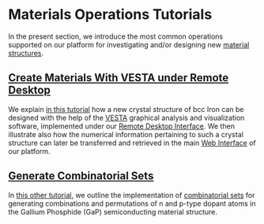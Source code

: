 # Materials Operations Tutorials

In the present section, we introduce the most common operations supported on our platform for investigating and/or designing new [material structures](../../../materials/overview.md).

## [Create Materials With VESTA under Remote Desktop](remote-desktop.md)

We explain [in this tutorial](remote-desktop.md) how a new crystal structure of bcc Iron can be designed with the help of the [VESTA](../../software-directory/analysis/vesta.md) graphical analysis and visualization software, implemented under our [Remote Desktop Interface](../../remote-connection/remote-desktop.md). We then illustrate also how the numerical information pertaining to such a crystal structure can later be transferred and retrieved in the main [Web Interface](../../ui/overview.md) of our platform.

## [Generate Combinatorial Sets](combinatorial-screening.md)

In [this other tutorial](combinatorial-screening.md), we outline the implementation of [combinatorial sets](../../materials-designer/header-menu/advanced/combinatorial-set.md) for generating combinations and permutations of n and p-type dopant atoms in the Gallium Phosphide (GaP) semiconducting material structure.
